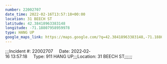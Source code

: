 ```yaml
---
number: 22002707
date_time: 2022-02-16T13:57:18+00:00
location: 31 BEECH ST
latitude: 42.38418963383148
longitude: -71.18807958959978
type: HANG UP
google_maps_link: https://maps.google.com/?q=42.38418963383148,-71.18807958959978
---
```


;;;Incident #: 22002707     Date: 2022‐02‐16 13:57:18     Type: 911 HANG UP;;;Location: 31 BEECH ST;;;;;;

